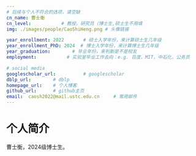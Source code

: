 ```yaml
---
# 后续与个人不符合的选项，请空缺
cn_name: 曹士衡
cn_level:           # 教授，研究员（博士生,硕士生不用填
img: ./images/people/CaoShiHeng.png # 头像链接

year_enrollment: 2022       # 硕士入学年份，来计算硕士生几年级
year_enrollment_PhD: 2024  # 博士入学年份，来计算博士生几年级
year_graduation:        # 毕业年份，来判断是不是校友
employment:           # 实验室毕业工作去向：e.g. 百度，MIT，中石化，公务员

# social media
googlescholar_url:          # googlescholar
dblp_url:        # dblp
homepage_url:    # 个人博客
github_url:      # github主页
email:  caosh2022@mail.ustc.edu.cn     # 常用邮件
---
```


# 个人简介

曹士衡，2024级博士生。
